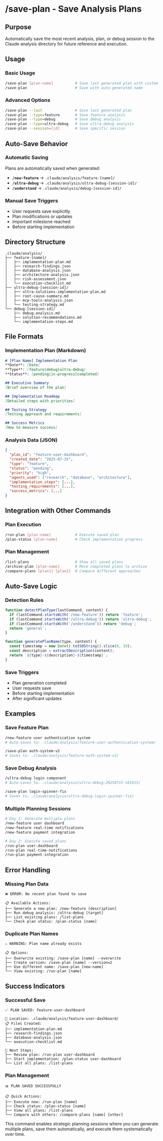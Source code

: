 # /save-plan - Save Analysis Plans

## Purpose
Automatically save the most recent analysis, plan, or debug session to the Claude analysis directory for future reference and execution.

## Usage

### Basic Usage
```bash
/save-plan [plan-name]          # Save last generated plan with custom name
/save-plan                      # Save with auto-generated name
```

### Advanced Options
```bash
/save-plan --last               # Save last generated plan
/save-plan --type=feature       # Save feature analysis
/save-plan --type=debug         # Save debug analysis
/save-plan --type=ultra-debug   # Save ultra-debug analysis
/save-plan --session=[id]       # Save specific session
```

## Auto-Save Behavior

### Automatic Saving
Plans are automatically saved when generated:
- **`/new-feature`** → `.claude/analysis/feature-[name]/`
- **`/ultra-debug`** → `.claude/analysis/ultra-debug-[session-id]/`
- **`/understand`** → `.claude/analysis/debug-[session-id]/`

### Manual Save Triggers
- User requests save explicitly
- Plan modifications or updates
- Important milestone reached
- Before starting implementation

## Directory Structure

```
.claude/analysis/
├── feature-[name]/
│   ├── implementation-plan.md
│   ├── research-findings.json
│   ├── database-analysis.json
│   ├── architecture-analysis.json
│   ├── risk-assessment.json
│   └── execution-checklist.md
├── ultra-debug-[session-id]/
│   ├── ultra-solutions-implementation-plan.md
│   ├── root-cause-summary.md
│   ├── mcp-tools-analysis.json
│   └── testing-strategy.md
└── debug-[session-id]/
    ├── debug-analysis.md
    ├── solution-recommendations.md
    └── implementation-steps.md
```

## File Formats

### Implementation Plan (Markdown)
```markdown
# [Plan Name] Implementation Plan
**Date**: [Date]
**Type**: [feature|debug|ultra-debug]
**Status**: [pending|in-progress|completed]

## Executive Summary
[Brief overview of the plan]

## Implementation Roadmap
[Detailed steps with priorities]

## Testing Strategy
[Testing approach and requirements]

## Success Metrics
[How to measure success]
```

### Analysis Data (JSON)
```json
{
  "plan_id": "feature-user-dashboard",
  "created_date": "2025-07-15",
  "type": "feature",
  "status": "pending",
  "priority": "high",
  "agents_used": ["research", "database", "architecture"],
  "implementation_steps": [...],
  "testing_requirements": [...],
  "success_metrics": [...]
}
```

## Integration with Other Commands

### Plan Execution
```bash
/run-plan [plan-name]           # Execute saved plan
/plan-status [plan-name]        # Check implementation progress
```

### Plan Management
```bash
/list-plans                     # Show all saved plans
/archive-plan [plan-name]       # Move completed plans to archive
/compare-plans [plan1] [plan2]  # Compare different approaches
```

## Auto-Save Logic

### Detection Rules
```javascript
function detectPlanType(lastCommand, content) {
  if (lastCommand.startsWith('/new-feature')) return 'feature';
  if (lastCommand.startsWith('/ultra-debug')) return 'ultra-debug';
  if (lastCommand.startsWith('/understand')) return 'debug';
  return 'general';
}

function generatePlanName(type, content) {
  const timestamp = new Date().toISOString().slice(0, 10);
  const description = extractDescription(content);
  return `${type}-${description}-${timestamp}`;
}
```

### Save Triggers
- Plan generation completed
- User requests save
- Before starting implementation
- After significant updates

## Examples

### Save Feature Plan
```bash
/new-feature user authentication system
# Auto-saves to: .claude/analysis/feature-user-authentication-system/

/save-plan auth-system-v2
# Saves to: .claude/analysis/feature-auth-system-v2/
```

### Save Debug Analysis
```bash
/ultra-debug login component
# Auto-saves to: .claude/analysis/ultra-debug-20250715-161915/

/save-plan login-spinner-fix
# Saves to: .claude/analysis/ultra-debug-login-spinner-fix/
```

### Multiple Planning Sessions
```bash
# Day 1: Generate multiple plans
/new-feature user dashboard
/new-feature real-time notifications
/new-feature payment integration

# Day 2: Execute saved plans
/run-plan user-dashboard
/run-plan real-time-notifications
/run-plan payment-integration
```

## Error Handling

### Missing Plan Data
```
❌ ERROR: No recent plan found to save

📋 Available Actions:
├── Generate a new plan: /new-feature [description]
├── Run debug analysis: /ultra-debug [target]
├── List existing plans: /list-plans
└── Check plan status: /plan-status [name]
```

### Duplicate Plan Names
```
⚠️ WARNING: Plan name already exists

📋 Options:
├── Overwrite existing: /save-plan [name] --overwrite
├── Create version: /save-plan [name] --version=2
├── Use different name: /save-plan [new-name]
└── View existing: /run-plan [name]
```

## Success Indicators

### Successful Save
```
✅ PLAN SAVED: feature-user-dashboard

📁 Location: .claude/analysis/feature-user-dashboard/
📋 Files Created:
├── implementation-plan.md
├── research-findings.json
├── database-analysis.json
└── execution-checklist.md

🚀 Next Steps:
├── Review plan: /run-plan user-dashboard
├── Start implementation: /plan-status user-dashboard
└── List all plans: /list-plans
```

### Plan Management
```
📊 PLAN SAVED SUCCESSFULLY

📋 Quick Actions:
├── Execute now: /run-plan [name]
├── Check status: /plan-status [name]
├── View all plans: /list-plans
└── Compare with others: /compare-plans [name] [other]
```

This command enables strategic planning sessions where you can generate multiple plans, save them automatically, and execute them systematically over time.